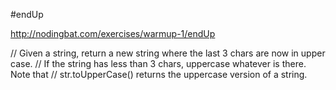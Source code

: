 #endUp

http://nodingbat.com/exercises/warmup-1/endUp

// Given a string, return a new string where the last 3 chars are now in upper case.
// If the string has less than 3 chars, uppercase whatever is there. Note that
// str.toUpperCase() returns the uppercase version of a string.
